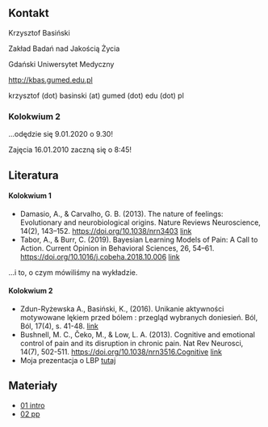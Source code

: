 ## Kontakt

Krzysztof Basiński

Zakład Badań nad Jakością Życia

Gdański Uniwersytet Medyczny

<http://kbas.gumed.edu.pl>

krzysztof (dot) basinski (at) gumed (dot) edu (dot) pl

### Kolokwium 2

...odędzie się 9.01.2020 o 9.30!

Zajęcia 16.01.2010 zaczną się o 8:45!



## Literatura


#### Kolokwium 1

- Damasio, A., & Carvalho, G. B. (2013). The nature of feelings: Evolutionary and neurobiological origins. Nature Reviews Neuroscience, 14(2), 143–152. https://doi.org/10.1038/nrn3403 [link](https://www.researchgate.net/profile/Gil_Carvalho/publication/234161523_OPINION_The_nature_of_feelings_evolutionary_and_neurobiological_origins/links/569581c508ae820ff074c699/OPINION-The-nature-of-feelings-evolutionary-and-neurobiological-origins.pdf)
- Tabor, A., & Burr, C. (2019). Bayesian Learning Models of Pain: A Call to Action. Current Opinion in Behavioral Sciences, 26, 54–61. https://doi.org/10.1016/j.cobeha.2018.10.006 [link](https://www.sciencedirect.com/science/article/pii/S2352154618300810)

...i to, o czym mówiliśmy na wykładzie.

#### Kolokwium 2

- Zdun-Ryżewska A., Basiński, K., (2016).  Unikanie aktywności motywowane lękiem przed bólem : przegląd wybranych doniesień. Ból,  Ból, 17(4), s. 41-48. [link](https://bolczasopismo.pl/resources/html/article/details?id=143402)
- Bushnell, M. C., Čeko, M., & Low, L. A. (2013). Cognitive and emotional control of pain and its disruption in chronic pain. Nat Rev Neurosci, 14(7), 502-511. https://doi.org/10.1038/nrn3516.Cognitive [link](https://www.ncbi.nlm.nih.gov/pmc/articles/PMC4465351/)
- Moja prezentacja o LBP [tutaj](lbp.pdf)

## Materiały

- [01 intro](01_intro.html)
- [02 pp](02_pp.html)